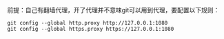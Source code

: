 前提：自己有翻墙代理，开了代理并不意味git可以用到代理，要配置以下规则：

```
git config --global http.proxy http://127.0.0.1:1080
git config --global https.proxy https://127.0.0.1:1080
```